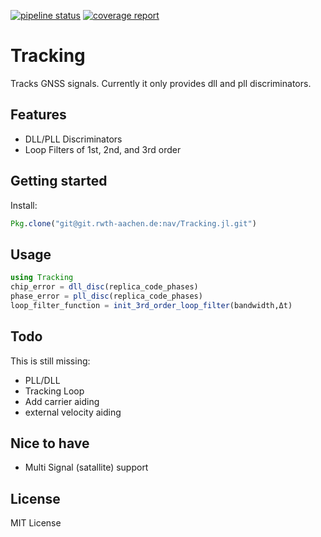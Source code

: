 [![pipeline status](https://git.rwth-aachen.de/nav/Tracking.jl/badges/master/pipeline.svg)](https://git.rwth-aachen.de/nav/Tracking.jl/commits/master)
[![coverage report](https://git.rwth-aachen.de/nav/Tracking.jl/badges/master/coverage.svg)](https://git.rwth-aachen.de/nav/Tracking.jl/commits/master)
# Tracking
Tracks GNSS signals. Currently it only provides dll and pll discriminators.

## Features

* DLL/PLL Discriminators
* Loop Filters of 1st, 2nd, and 3rd order

## Getting started

Install:
```julia
Pkg.clone("git@git.rwth-aachen.de:nav/Tracking.jl.git")
```

## Usage

```julia
using Tracking
chip_error = dll_disc(replica_code_phases)
phase_error = pll_disc(replica_code_phases)
loop_filter_function = init_3rd_order_loop_filter(bandwidth,Δt)
```

## Todo

This is still missing:
* PLL/DLL
* Tracking Loop
* Add carrier aiding
* external velocity aiding

## Nice to have

* Multi Signal (satallite) support

## License

MIT License
